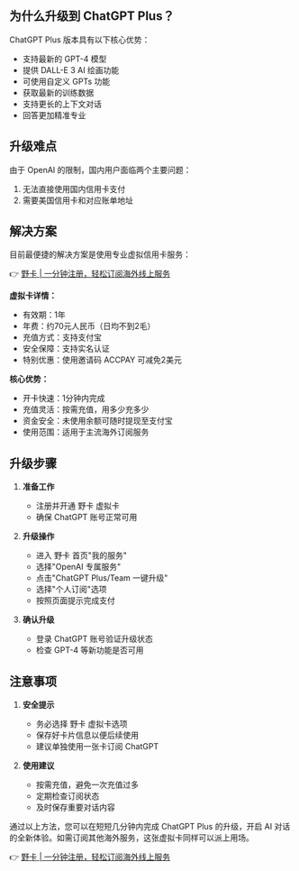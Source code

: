 ## 为什么升级到 ChatGPT Plus？

ChatGPT Plus 版本具有以下核心优势：
- 支持最新的 GPT-4 模型
- 提供 DALL-E 3 AI 绘画功能
- 可使用自定义 GPTs 功能
- 获取最新的训练数据
- 支持更长的上下文对话
- 回答更加精准专业

## 升级难点

由于 OpenAI 的限制，国内用户面临两个主要问题：
1. 无法直接使用国内信用卡支付
2. 需要美国信用卡和对应账单地址

## 解决方案

目前最便捷的解决方案是使用专业虚拟信用卡服务：

👉 [野卡 | 一分钟注册，轻松订阅海外线上服务](https://bit.ly/bewildcard)

**虚拟卡详情：**
- 有效期：1年
- 年费：约70元人民币（日均不到2毛）
- 充值方式：支持支付宝
- 安全保障：支持实名认证
- 特别优惠：使用邀请码 ACCPAY 可减免2美元

**核心优势：**
- 开卡快速：1分钟内完成
- 充值灵活：按需充值，用多少充多少
- 资金安全：未使用余额可随时提现至支付宝
- 使用范围：适用于主流海外订阅服务

## 升级步骤

1. **准备工作**
   - 注册并开通 野卡 虚拟卡
   - 确保 ChatGPT 账号正常可用

2. **升级操作**
   - 进入 野卡 首页"我的服务"
   - 选择"OpenAI 专属服务"
   - 点击"ChatGPT Plus/Team 一键升级"
   - 选择"个人订阅"选项
   - 按照页面提示完成支付

3. **确认升级**
   - 登录 ChatGPT 账号验证升级状态
   - 检查 GPT-4 等新功能是否可用

## 注意事项

1. **安全提示**
   - 务必选择 野卡 虚拟卡选项
   - 保存好卡片信息以便后续使用
   - 建议单独使用一张卡订阅 ChatGPT

2. **使用建议**
   - 按需充值，避免一次充值过多
   - 定期检查订阅状态
   - 及时保存重要对话内容

通过以上方法，您可以在短短几分钟内完成 ChatGPT Plus 的升级，开启 AI 对话的全新体验。如需订阅其他海外服务，这张虚拟卡同样可以派上用场。

👉 [野卡 | 一分钟注册，轻松订阅海外线上服务](https://bit.ly/bewildcard)